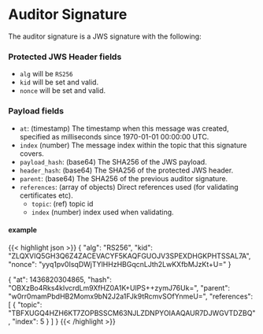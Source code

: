 # Auditor Signature

The auditor signature is a JWS signature with the following:

### Protected JWS Header fields

* `alg` will be `RS256`
* `kid` will be set and valid.
* `nonce` will be set and valid.

### Payload fields

 * `at`: (timestamp) The timestamp when this message was created, specified
   as milliseconds since 1970-01-01 00:00:00 UTC.
 * `index` (number) The message index within the topic that this signature covers.
 * `payload_hash`: (base64) The SHA256 of the JWS payload.
 * `header_hash`: (base64) The SHA256 of the protected JWS header.
 * `parent`: (base64) The SHA256 of the previous auditor signature.
 * `references`: (array of objects) Direct references used (for validating certificates etc).
   * `topic`: (ref) topic id
   * `index` (number) index used when validating.

#### example

{{< highlight json >}}
{
  "alg": "RS256",
  "kid": "ZLQXVIQ5GH3Q6Z4ZACEVACYF5KAQFGUOJV3SPEXDHGKPHTSSAL7A",
  "nonce": "yyq1pv0IsqDWjTYlHHzHBGqcnLJth2LwKXfbMJzKt+U="
}

{
  "at": 1436820304865,
  "hash": "OBXzBo4Rks4kIvcrdLm9XfHZ0A1K+UlPS++zymJ76Uk=",
  "parent": "w0rr0mamPbdHB2Momx9bN2J2a1FJk9tRcmvSOfYnmeU=",
  "references": [
    {
      "topic": "TBFXUGQ4HZH6KT7ZOPBSSCM63NJLZDNPYOIAAQAUR7DJWGVTDZBQ",
      "index": 5
    }
  ]
}
{{< /highlight >}}

